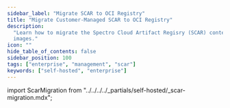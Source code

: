 ```yaml
---
sidebar_label: "Migrate SCAR to OCI Registry"
title: "Migrate Customer-Managed SCAR to OCI Registry"
description:
  "Learn how to migrate the Spectro Cloud Artifact Regisry (SCAR) content to the OCI registry used to host packs and
  images."
icon: ""
hide_table_of_contents: false
sidebar_position: 100
tags: ["enterprise", "management", "scar"]
keywords: ["self-hosted", "enterprise"]
---
```


import ScarMigration from "../../../../_partials/self-hosted/_scar-migration.mdx";

<ScarMigration name="scar-migration" edition="Palette" />
